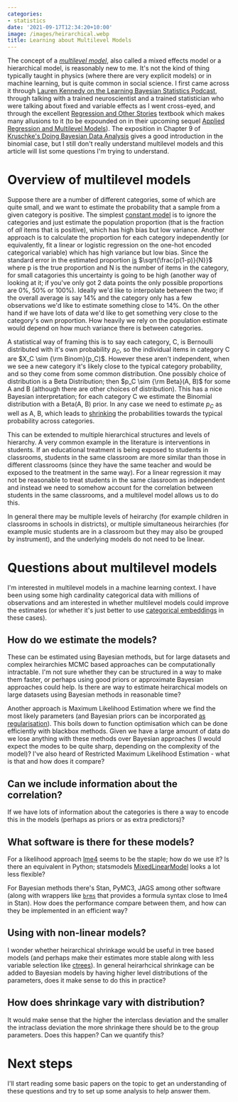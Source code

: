 ```yaml
---
categories:
- statistics
date: '2021-09-17T12:34:20+10:00'
image: /images/heirarchical.webp
title: Learning about Multilevel Models
---
```


The concept of a [*multilevel model*](https://en.wikipedia.org/wiki/Multilevel_model), also called a mixed effects model or a hierarchical model, is reasonably new to me.
It's not the kind of thing typically taught in physics (where there are very explicit models) or in machine learning, but is quite common in social science.
I first came across it through [Lauren Kennedy on the Learning Bayesian Statistics Podcast](https://www.learnbayesstats.com/episode/34-multilevel-regression-post-stratification-missing-data-lauren-kennedy), through talking with a trained neuroscientist and a trained statistician who were talking about fixed and variable effects as I went cross-eyed, and through the excellent [Regression and Other Stories](https://avehtari.github.io/ROS-Examples/) textbook which makes many allusions to it (to be expounded on in their upcoming sequel [Applied Regression and Multilevel Models](www.stat.columbia.edu/~gelman/armm/)).
The exposition in Chapter 9 of [Kruschke's Doing Bayesian Data Analysis](http://doingbayesiandataanalysis.blogspot.com/) gives a good introduction in the binomial case, but I still don't really understand multilevel models and this article will list some questions I'm trying to understand.

# Overview of multilevel models

Suppose there are a number of different categories, some of which are quite small, and we want to estimate the probability that a sample from a given category is positive.
The simplest [constant model](/constant-models) is to ignore the categories and just estimate the population proportion (that is the fraction of *all* items that is positive), which has high bias but low variance.
Another approach is to calculate the proportion for each category independently (or equivalently, fit a linear or logistic regression on the one-hot encoded categorical variable) which has high variance but low bias.
Since the standard error in the estimated proportion [is](/bernoulli-binomial) $\sqrt{\frac{p(1-p)}{N}}$ where p is the true proportion and N is the number of items in the category, for small catagories this uncertainty is going to be high (another way of looking at it; if you've only got 2 data points the only possible proportions are 0%, 50% or 100%).
Ideally we'd like to interpolate between the two; if the overall average is say 14% and the category only has a few observations we'd like to estimate something close to 14%.
On the other hand if we have lots of data we'd like to get something very close to the category's own proportion.
How heavily we rely on the population estimate would depend on how much variance there is between categories.

A statistical way of framing this is to say each category, C, is Bernoulli distributed with it's own probability $p_C$, so the individual items in category C are $X_C \sim {\rm Binom}(p_C)$.
However these aren't independent, when we see a new category it's likely close to the typical category probability, and so they come from some common distribution.
One possibly choice of distribution is a Beta Distribution; then $p_C \sim {\rm Beta}(A, B)$ for some A and B (although there are other choices of distribution).
This has a nice Bayesian interpretation; for each category C we estimate the Binomial distribution with a Beta(A, B) prior.
In any case we need to estimate $p_C$ as well as A, B, which leads to [shrinking](doingbayesiandataanalysis.blogspot.com/2012/11/shrinkage-in-multi-level-hierarchical.html) the probabilities towards the typical probability across categories.

This can be extended to multiple hierarchical structures and levels of hierarchy.
A very common example in the literature is interventions in students.
If an educational treatment is being exposed to students in classrooms, students in the same classroom are more similar than those in different classrooms (since they have the same teacher and would be exposed to the treatment in the same way).
For a linear regression it may not be reasonable to treat students in the same classroom as independent and instead we need to somehow account for the correlation between students in the same classrooms, and a multilevel model allows us to do this.

In general there may be multiple levels of heirarchy (for example children in classrooms in schools in districts), or multiple simultaneous heirarchies (for example music students are in a classroom but they may also be grouped by instrument), and the underlying models do not need to be linear.

# Questions about multilevel models

I'm interested in multilevel models in a machine learning context.
I have been using some high cardinality categorical data with millions of observations and am interested in whether multilevel models could improve the estimates (or whether it's just better to use [categorical embeddings](/categorical-embeddings) in these cases).

## How do we estimate the models?

These can be estimated using Bayesian methods, but for large datasets and complex heirarchies MCMC based approaches can be computationally intractable.
I'm not sure whether they can be structured in a way to make them faster, or perhaps using good priors or approximate Bayesian approaches could help.
Is there are way to estimate heirarchical models on large datasets using Bayesian methods in reasonable time?

Another approach is Maximum Likelihood Estimation where we find the most likely parameters (and Bayesian priors can be incorporated [as regularisation](/prior-regularise)).
This boils down to function optimisation which can be done efficiently with blackbox methods.
Given we have a large amount of data do we lose anything with these methods over Bayesian approaches (I would expect the modes to be quite sharp, depending on the complexity of the model)?
I've also heard of Restricted Maximum Likelihood Estimation - what is that and how does it compare?

## Can we include information about the correlation?

If we have lots of information about the categories is there a way to encode this in the models (perhaps as priors or as extra predictors)?

## What software is there for these models?

For a likelihood approach [lme4](https://github.com/lme4/lme4) seems to be the staple; how do we use it?
Is there an equivalent in Python; statsmodels [MixedLinearModel](https://www.statsmodels.org/stable/mixed_linear.html) looks a lot less flexible?

For Bayesian methods there's Stan, PyMC3, JAGS among other software (along with wrappers like [`brms`](https://github.com/paul-buerkner/brms) that provides a formula syntax close to lme4 in Stan).
How does the performance compare between them, and how can they be implemented in an efficient way?

## Using with non-linear models?

I wonder whether heirarchical shrinkage would be useful in tree based models (and perhaps make their estimates more stable along with less variable selection like [ctrees](https://cran.r-project.org/web/packages/partykit/vignettes/ctree.pdf)).
In general heirarhcical shrinkage can be added to Bayesian models by having higher level distributions of the parameters, does it make sense to do this in practice?

## How does shrinkage vary with distribution?

It would make sense that the higher the interclass deviation and the smaller the intraclass deviation the more shrinkage there should be to the group parameters.
Does this happen? Can we quantify this?

# Next steps

I'll start reading some basic papers on the topic to get an understanding of these questions and try to set up some analysis to help answer them.
